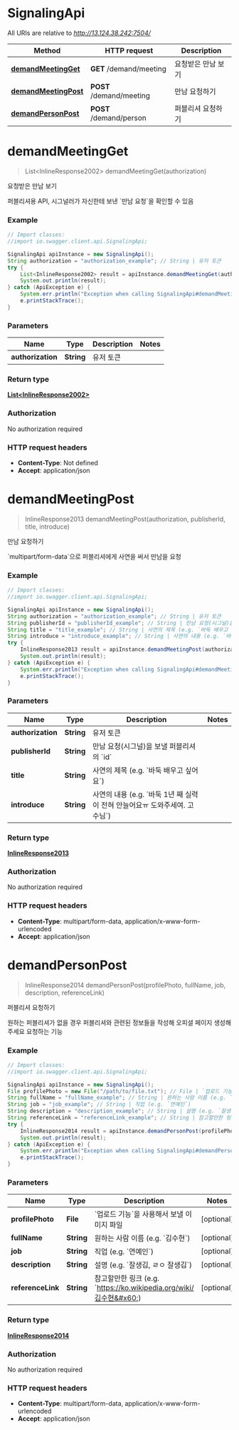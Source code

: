 # SignalingApi

All URIs are relative to *http://13.124.38.242:7504/*

Method | HTTP request | Description
------------- | ------------- | -------------
[**demandMeetingGet**](SignalingApi.md#demandMeetingGet) | **GET** /demand/meeting | 요청받은 만남 보기
[**demandMeetingPost**](SignalingApi.md#demandMeetingPost) | **POST** /demand/meeting | 만남 요청하기
[**demandPersonPost**](SignalingApi.md#demandPersonPost) | **POST** /demand/person | 퍼블리셔 요청하기


<a name="demandMeetingGet"></a>
# **demandMeetingGet**
> List&lt;InlineResponse2002&gt; demandMeetingGet(authorization)

요청받은 만남 보기

퍼블리셔용 API, 시그널러가 자신한테 보낸 &#x60;만남 요청&#x60;을 확인할 수 있음

### Example
```java
// Import classes:
//import io.swagger.client.api.SignalingApi;

SignalingApi apiInstance = new SignalingApi();
String authorization = "authorization_example"; // String | 유저 토큰
try {
    List<InlineResponse2002> result = apiInstance.demandMeetingGet(authorization);
    System.out.println(result);
} catch (ApiException e) {
    System.err.println("Exception when calling SignalingApi#demandMeetingGet");
    e.printStackTrace();
}
```

### Parameters

Name | Type | Description  | Notes
------------- | ------------- | ------------- | -------------
 **authorization** | **String**| 유저 토큰 |

### Return type

[**List&lt;InlineResponse2002&gt;**](InlineResponse2002.md)

### Authorization

No authorization required

### HTTP request headers

 - **Content-Type**: Not defined
 - **Accept**: application/json

<a name="demandMeetingPost"></a>
# **demandMeetingPost**
> InlineResponse2013 demandMeetingPost(authorization, publisherId, title, introduce)

만남 요청하기

&#x60;multipart/form-data&#x60;으로 퍼블리셔에게 사연을 써서 만남을 요청

### Example
```java
// Import classes:
//import io.swagger.client.api.SignalingApi;

SignalingApi apiInstance = new SignalingApi();
String authorization = "authorization_example"; // String | 유저 토큰
String publisherId = "publisherId_example"; // String | 만남 요청(시그널)을 보낼 퍼블리셔의 `id`
String title = "title_example"; // String | 사연의 제목 (e.g. `바둑 배우고 싶어요`)
String introduce = "introduce_example"; // String | 사연의 내용 (e.g. `바둑 1년 째 실력이 전혀 안늘어요ㅠ 도와주세여. 고수님`)
try {
    InlineResponse2013 result = apiInstance.demandMeetingPost(authorization, publisherId, title, introduce);
    System.out.println(result);
} catch (ApiException e) {
    System.err.println("Exception when calling SignalingApi#demandMeetingPost");
    e.printStackTrace();
}
```

### Parameters

Name | Type | Description  | Notes
------------- | ------------- | ------------- | -------------
 **authorization** | **String**| 유저 토큰 |
 **publisherId** | **String**| 만남 요청(시그널)을 보낼 퍼블리셔의 &#x60;id&#x60; |
 **title** | **String**| 사연의 제목 (e.g. &#x60;바둑 배우고 싶어요&#x60;) |
 **introduce** | **String**| 사연의 내용 (e.g. &#x60;바둑 1년 째 실력이 전혀 안늘어요ㅠ 도와주세여. 고수님&#x60;) |

### Return type

[**InlineResponse2013**](InlineResponse2013.md)

### Authorization

No authorization required

### HTTP request headers

 - **Content-Type**: multipart/form-data, application/x-www-form-urlencoded
 - **Accept**: application/json

<a name="demandPersonPost"></a>
# **demandPersonPost**
> InlineResponse2014 demandPersonPost(profilePhoto, fullName, job, description, referenceLink)

퍼블리셔 요청하기

원하는 퍼블리셔가 없을 경우 퍼블리셔와 관련된 정보들을 작성해 오피셜 페이지 생성해주세요 요청하는 기능

### Example
```java
// Import classes:
//import io.swagger.client.api.SignalingApi;

SignalingApi apiInstance = new SignalingApi();
File profilePhoto = new File("/path/to/file.txt"); // File | `업로드 기능`을 사용해서 보낼 이미지 파일
String fullName = "fullName_example"; // String | 원하는 사람 이름 (e.g. `김수현`)
String job = "job_example"; // String | 직업 (e.g. `연예인`)
String description = "description_example"; // String | 설명 (e.g. `잘생김, ㄹㅇ 잘생김`)
String referenceLink = "referenceLink_example"; // String | 참고할만한 링크 (e.g. `https://ko.wikipedia.org/wiki/김수현`)
try {
    InlineResponse2014 result = apiInstance.demandPersonPost(profilePhoto, fullName, job, description, referenceLink);
    System.out.println(result);
} catch (ApiException e) {
    System.err.println("Exception when calling SignalingApi#demandPersonPost");
    e.printStackTrace();
}
```

### Parameters

Name | Type | Description  | Notes
------------- | ------------- | ------------- | -------------
 **profilePhoto** | **File**| &#x60;업로드 기능&#x60;을 사용해서 보낼 이미지 파일 | [optional]
 **fullName** | **String**| 원하는 사람 이름 (e.g. &#x60;김수현&#x60;) | [optional]
 **job** | **String**| 직업 (e.g. &#x60;연예인&#x60;) | [optional]
 **description** | **String**| 설명 (e.g. &#x60;잘생김, ㄹㅇ 잘생김&#x60;) | [optional]
 **referenceLink** | **String**| 참고할만한 링크 (e.g. &#x60;https://ko.wikipedia.org/wiki/김수현&#x60;) | [optional]

### Return type

[**InlineResponse2014**](InlineResponse2014.md)

### Authorization

No authorization required

### HTTP request headers

 - **Content-Type**: multipart/form-data, application/x-www-form-urlencoded
 - **Accept**: application/json

